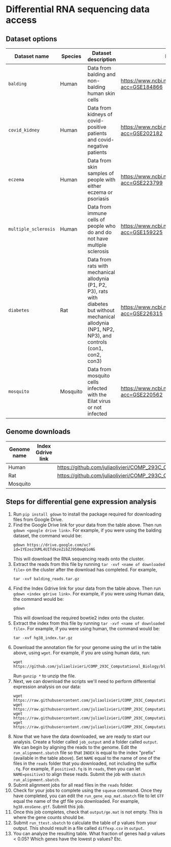 # Differential RNA sequencing data access

## Dataset options

Dataset name | Species | Dataset description | Dataset link | Google Drive link
--|--|--|--|--
`balding` | Human | Data from balding and non-balding human skin cells  | https://www.ncbi.nlm.nih.gov/geo/query/acc.cgi?acc=GSE184866 | https://drive.google.com/uc?id=1YEzez3UML4UITdkzeZibZJ950mq61oNG 
`covid_kidney` | Human | Data from kidneys of covid-positive patients and covid-negative patients | https://www.ncbi.nlm.nih.gov/geo/query/acc.cgi?acc=GSE202182 | https://drive.google.com/uc?id=1x31euzPC7dT24DG2eJ5NaIQaUXi1Usj7 
`eczema` | Human | Data from skin samples of people with either eczema or psoriasis | https://www.ncbi.nlm.nih.gov/geo/query/acc.cgi?acc=GSE223799 | https://drive.google.com/uc?id=1lE-Pv6VwePMzwKG3zfCdRD2rLj1fLbyw 
`multiple_sclerosis` | Human | Data from immune cells of people who do and do not have multiple sclerosis| https://www.ncbi.nlm.nih.gov/geo/query/acc.cgi?acc=GSE159225 | https://drive.google.com/uc?id=1uzUa5EvpMsCCbOsv5uNsqfH5pva5I9q1 
`diabetes` | Rat | Data from rats with mechanical allodynia (P1, P2, P3), rats with diabetes but without mechanical allodynia (NP1, NP2, NP3), and controls (con1, con2, con3)| https://www.ncbi.nlm.nih.gov/geo/query/acc.cgi?acc=GSE226315 | https://drive.google.com/uc?id=1mbQNKM91E1UHDQD3tCcHtP7yCEyaC-kI 
`mosquito` | Mosquito | Data from mosquito cells infected with the Eilat virus or not infected | https://www.ncbi.nlm.nih.gov/geo/query/acc.cgi?acc=GSE220562 | https://drive.google.com/uc?id=1_LAGQ2Rf8FqKvNVY9Tvtqgq2oajxc8Ln 

## Genome downloads

Genome name | Index Gdrive link | gtf link | index prefix
--|--|--|--
Human | | https://github.com/juliaolivieri/COMP_293C_Computational_Biology/blob/main/project/differential_rnaseq/hg38.ensGene.gtf.gz | `hg38/hg38`
Rat | | https://github.com/juliaolivieri/COMP_293C_Computational_Biology/blob/main/project/differential_rnaseq/rn6.ensGene.gtf.gz| `rn6/rn6`
Mosquito | | |

## Steps for differential gene expression analysis

1. Run `pip install gdown` to install the package required for downloading files from Google Drive.
1. Find the Google Drive link for your data from the table above. Then run `gdown <google drive link>`. For example, if you were using the balding dataset, the command would be:
   ```
   gdown https://drive.google.com/uc?id=1YEzez3UML4UITdkzeZibZJ950mq61oNG
   ```
   This will download the RNA sequencing reads onto the cluster.
1. Extract the reads from this file by running `tar -xvf <name of downloaded file>` on the cluster after the download has completed. For example,
   ```
   tar -xvf balding_reads.tar.gz
   ```
1. Find the Index Gdrive link for your data from the table above. Then run `gdown <index gdrive link>`. For example, if you were using Human data, the command would be:
   ```
   gdown 
   ```
   This will download the required bowtie2 index onto the cluster.
1. Extract the index from this file by running `tar -xvf <name of downloaded file>`. For example, if you were using human, the command would be:
   ```
   tar -xvf hg38_index.tar.gz
   ```
1. Download the annotation file for your genome using the url in the table above, using `wget`. For example, if you are using human data, run:
   ```
   wget https://github.com/juliaolivieri/COMP_293C_Computational_Biology/blob/main/project/differential_rnaseq/hg38.ensGene.gtf.gz
   ```
   Run `gunzip *` to unzip the file.
1. Next, we can download the scripts we'll need to perform differential expression analysis on our data:
   ```
   wget https://raw.githubusercontent.com/juliaolivieri/COMP_293C_Computational_Biology/main/project/differential_rnaseq/run_alignment.sbatch
   wget https://raw.githubusercontent.com/juliaolivieri/COMP_293C_Computational_Biology/main/project/differential_rnaseq/run_gene_exp_mat.sbatch
   wget https://raw.githubusercontent.com/juliaolivieri/COMP_293C_Computational_Biology/main/project/differential_rnaseq/run_ttest.sbatch
   wget https://raw.githubusercontent.com/juliaolivieri/COMP_293C_Computational_Biology/main/project/differential_rnaseq/t_test.py
   ```
1. Now that we have the data downloaded, we are ready to start our analysis. Create a folder called `job_output` and a folder called `output`. We can begin by aligning the reads to the genome. Edit the `run_alignment.sbatch` file so that `INDEX` is equal to the index "prefix" (available in the table above). Set `NAME` equal to the name of one of the files in the `reads` folder that you downloaded, not including the suffix `.fq`. For example, if `positive3.fq` is in  `reads`, then you can let `NAME=positive3` to align these reads. Submit the job with `sbatch run_alignment.sbatch`.
1. Submit alignment jobs for all read files in the `reads` folder.
1. Check for your jobs to complete using the `squeue` command. Once they have completed, you can edit the `run_gene_exp_mat.sbatch` file to let `GTF` equal the name of the gtf file you downloaded. For example, `hg38.ensGene.gtf`. Submit this job.
1. Once this job completes, check that `output/ge.mat` is not empty. This is where the gene counts should be.
1. Submit `run_ttest.sbatch` to calculate the table of p values from your output. This should result in a file called `diffexp.csv` in `output`.
1. You can analyze the resulting table. What fraction of genes had p values < 0.05? Which genes have the lowest p values? Etc.

<!--
## Create conda environment
We'll start by downloading the software necessary to download the data into a new conda environment. Run each of the following commands (each one will take a bit of time, and you may need to type `y` to verify that you want to install the packages). 

```
conda create --name sratools
conda activate sratools
conda install -c bioconda sra-tools=3.0.3
```

## Submit downloading jobs

1. Find the "Dataset name" of the dataset you want to use from the table above.
1. Download the `AccList` file for your specific dataset onto the cluster:
   ```
   wget https://raw.githubusercontent.com/juliaolivieri/COMP_293C_Computational_Biology/main/project/differential_rnaseq/<dataset name>_AccList.txt
   ```
   For example, to download the `balding` file you would run:
   ```
   wget https://raw.githubusercontent.com/juliaolivieri/COMP_293C_Computational_Biology/main/project/differential_rnaseq/balding_AccList.txt
   ```
1. Download the script that will submit download jobs:
   ```
   wget https://raw.githubusercontent.com/juliaolivieri/COMP_293C_Computational_Biology/main/project/differential_rnaseq/sraWrapper.sh
   ```
1. Run this script using your `AccList` file:
   ```
   bash sraWrapper.sh <dataset name>_AccList.txt
   ```
   For example, to download the `balding` file you would run:
   ```
   bash sraWrapper.sh balding_AccList.txt
   ```
1. The files should be starting to download. If you run `squeue`, you should see a bunch of jobs submitted under your username. Wait until all the jobs have finished running (this can take several hours).

NOTE: If this doesn't work, you can try downloading the files using `wget`. Try running the following command for each SRR number in the `AccList` file:

```
wget https://sra-pub-run-odp.s3.amazonaws.com/sra/<SRR number>/<SRR number>
```

For example, to download the file corresponding to `SRR16089879` the command would be:

```
wget https://sra-pub-run-odp.s3.amazonaws.com/sra/SRR16089879/SRR16089879
```

Then you can use `fastq-dump` to unpack the file:

```
fastq-dump --split-files --gzip <SRR number>
```

For example, if the SRR number was `SRR16089879` the command would be:
```
fastq-dump --split-files --gzip SRR16089879
```

## Renaming files

The files will have cryptic names beginning with `SRR`. There should be a file with the suffix `_1.fastq.gz` and one with the suffix `_2.fastq.gz` for each SRR number. It can be useful to give these files more informative names.

1.  Check the label of each file in the `<dataset name>_labels.csv` file in this GitHub folder.
1. To rename a file from `old_name.fastq.gz` to `new_name.fastq.gz`, we can use this command `mv old_name.fastq.gz new_name.fastq.gz`. For example, to rename `SRR16089879_1.fastq.gz` as `non_balding_C_1.fastq.gz`, you can run:
   ```
   mv SRR16089879_1.fastq.gz non_balding_C_1.fastq.gz
   ```
1. Rename each of your files according to their label.

## Creating the index

In the differential expression assignment from homework 6, we used an "index" to align the reads to the genome. We only aligned reads to one chromosome to save time. For the the project, you will create your own index file to align with. 

1. We'll start by downloading the fasta file for the human genome. Run the following command to download an sbatch file that includes the command to download the human genome:
   ```
   wget https://raw.githubusercontent.com/juliaolivieri/COMP_293C_Computational_Biology/main/project/download_genomes/run_get_genome.sbatch
   ```
1. Next, run `sbatch run_get_genome.sbatch`. This will submit a job to download the fasta file from the human genome in a file called `hg38`. Wait until this job completes (you can check its progress with `squeue`). It may take a few hours.
1. Once the genome is downloaded, we're ready to create our Bowtie2 index. Download the script to create the index by running:
   ```
   wget https://raw.githubusercontent.com/juliaolivieri/COMP_293C_Computational_Biology/main/project/differential_rnaseq/run_index.sbatch
   ```
1. Submit the script to create the index and wait for it to complete: `sbatch run_index.sbatch`.

-->
